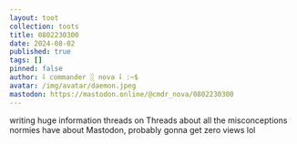 ```yaml
---
layout: toot
collection: toots
title: 0802230300
date: 2024-08-02
published: true
tags: []
pinned: false
author: ⸸ commander ░ nova ⸸ :~$
avatar: /img/avatar/daemon.jpeg
mastodon: https://mastodon.online/@cmdr_nova/0802230300
---
```


writing huge information threads on Threads about all the misconceptions normies have about Mastodon, probably gonna get zero views lol
